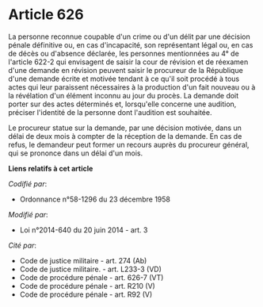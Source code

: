 # Article 626

La personne reconnue coupable d'un crime ou d'un délit par une décision pénale définitive ou, en cas d'incapacité, son
représentant légal ou, en cas de décès ou d'absence déclarée, les personnes mentionnées au 4° de l'article 622-2 qui
envisagent de saisir la cour de révision et de réexamen d'une demande en révision peuvent saisir le procureur de la
République d'une demande écrite et motivée tendant à ce qu'il soit procédé à tous actes qui leur paraissent nécessaires à la
production d'un fait nouveau ou à la révélation d'un élément inconnu au jour du procès. La demande doit porter sur des actes
déterminés et, lorsqu'elle concerne une audition, préciser l'identité de la personne dont l'audition est souhaitée. 

Le procureur statue sur la demande, par une décision motivée, dans un délai de deux mois à compter de la réception de la
demande. En cas de refus, le demandeur peut former un recours auprès du procureur général, qui se prononce dans un délai d'un
mois.

**Liens relatifs à cet article**

_Codifié par_:

  - Ordonnance n°58-1296 du 23 décembre 1958

_Modifié par_:

  - Loi n°2014-640 du 20 juin 2014 - art. 3

_Cité par_:

  - Code de justice militaire - art. 274 (Ab)
  - Code de justice militaire. - art. L233-3 (VD)
  - Code de procédure pénale - art. 626-7 (VT)
  - Code de procédure pénale - art. R210 (V)
  - Code de procédure pénale - art. R92 (V)
